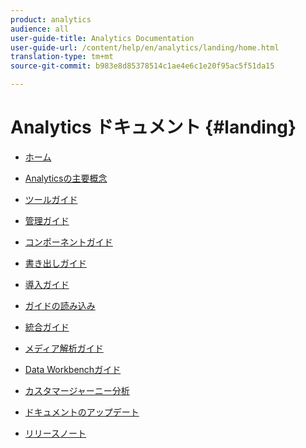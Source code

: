 ```yaml
---
product: analytics
audience: all
user-guide-title: Analytics Documentation
user-guide-url: /content/help/en/analytics/landing/home.html
translation-type: tm+mt
source-git-commit: b983e8d85378514c1ae4e6c1e20f95ac5f51da15

---
```



# Analytics ドキュメント {#landing}

* [ホーム](home.md)
* [Analyticsの主要概念](an-key-concepts.md)
* [ツールガイド](https://docs.adobe.com/content/help/en/analytics/analyze/home.html)
* [管理ガイド](https://docs.adobe.com/content/help/en/analytics/admin/home.html)
* [コンポーネントガイド](https://docs.adobe.com/content/help/en/analytics/components/home.html)
* [書き出しガイド](https://docs.adobe.com/content/help/en/analytics/export/home.html)
* [導入ガイド](https://docs.adobe.com/content/help/en/analytics/implementation/home.html)
* [ガイドの読み込み](https://docs.adobe.com/content/help/en/analytics/import/home.html)
* [統合ガイド](https://docs.adobe.com/content/help/en/analytics/integration/home.html)
* [メディア解析ガイド](https://docs.adobe.com/content/help/en/media-analytics/using/media-overview.html)
* [Data Workbenchガイド](https://docs.adobe.com/content/help/en/data-workbench/using/home.html)
* [カスタマージャーニー分析](https://docs.adobe.com/content/help/en/analytics-platform/using/cja-landing.html)

* [ドキュメントのアップデート](doc-updates.md)
* [リリースノート](https://docs.adobe.com/content/help/en/release-notes/experience-cloud/current.html)


<!--
+ Analytics Guides{#analytics-guides}
  * [Analytics Analyze Guide](https://docs.adobe.com/content/help/en/analytics/analyze/home.html)
  * [Admin Guide](https://docs.adobe.com/content/help/en/analytics/admin/home.html)
  * [Components Guide](https://docs.adobe.com/content/help/en/analytics/components/home.html)
  * [Export Guide](https://docs.adobe.com/content/help/en/analytics/export/home.html)
  * [Implementation Guide](https://docs.adobe.com/content/help/en/analytics/implementation/home.html)
  * [Import Guide](https://docs.adobe.com/content/help/en/analytics/import/home.html)
  * [Integration Guide](https://docs.adobe.com/content/help/en/analytics/integration/home.html)
-->
